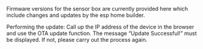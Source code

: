 Firmware versions for the sensor box are currently provided here which include changes and updates by the esp home builder.

Performing the update:
Call up the IP address of the device in the browser and use the OTA update function. The message “Update Successful!” must be displayed. If not, please carry out the process again.

